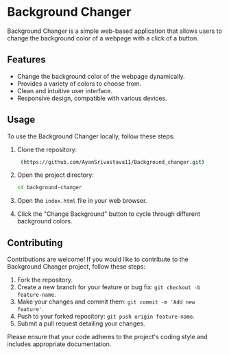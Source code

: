 # Background Changer

Background Changer is a simple web-based application that allows users to change the background color of a webpage with a click of a button.

## Features

- Change the background color of the webpage dynamically.
- Provides a variety of colors to choose from.
- Clean and intuitive user interface.
- Responsive design, compatible with various devices.
  
## Usage

To use the Background Changer locally, follow these steps:

1. Clone the repository:

    ```bash
     (https://github.com/AyanSrivastava11/Background_changer.git)
    ```

2. Open the project directory:

    ```bash
    cd background-changer
    ```

3. Open the `index.html` file in your web browser.

4. Click the "Change Background" button to cycle through different background colors.

## Contributing

Contributions are welcome! If you would like to contribute to the Background Changer project, follow these steps:

1. Fork the repository.
2. Create a new branch for your feature or bug fix: `git checkout -b feature-name`.
3. Make your changes and commit them: `git commit -m 'Add new feature'`.
4. Push to your forked repository: `git push origin feature-name`.
5. Submit a pull request detailing your changes.

Please ensure that your code adheres to the project's coding style and includes appropriate documentation.

